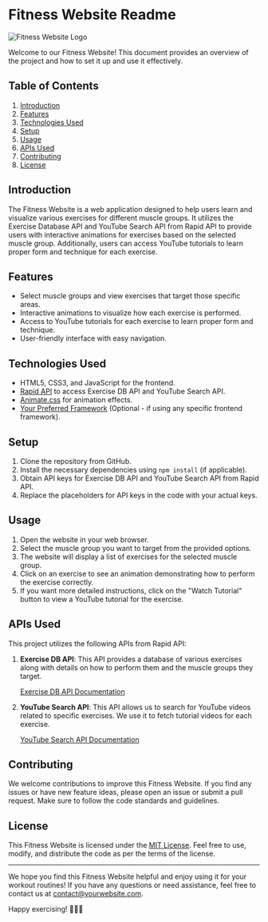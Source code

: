 # Fitness Website Readme

![Fitness Website Logo](https://www.shutterstock.com/image-vector/dumbbell-icon-sign-logo-symbol-600w-1477507961.jpg)

Welcome to our Fitness Website! This document provides an overview of the project and how to set it up and use it effectively.

## Table of Contents
1. [Introduction](#introduction)
2. [Features](#features)
3. [Technologies Used](#technologies-used)
4. [Setup](#setup)
5. [Usage](#usage)
6. [APIs Used](#apis-used)
7. [Contributing](#contributing)
8. [License](#license)

## Introduction
The Fitness Website is a web application designed to help users learn and visualize various exercises for different muscle groups. It utilizes the Exercise Database API and YouTube Search API from Rapid API to provide users with interactive animations for exercises based on the selected muscle group. Additionally, users can access YouTube tutorials to learn proper form and technique for each exercise.

## Features
- Select muscle groups and view exercises that target those specific areas.
- Interactive animations to visualize how each exercise is performed.
- Access to YouTube tutorials for each exercise to learn proper form and technique.
- User-friendly interface with easy navigation.

## Technologies Used
- HTML5, CSS3, and JavaScript for the frontend.
- [Rapid API](https://rapidapi.com/) to access Exercise DB API and YouTube Search API.
- [Animate.css](https://animate.style/) for animation effects.
- [Your Preferred Framework](https://framework-url.com) (Optional - if using any specific frontend framework).

## Setup
1. Clone the repository from GitHub.
2. Install the necessary dependencies using `npm install` (if applicable).
3. Obtain API keys for Exercise DB API and YouTube Search API from Rapid API.
4. Replace the placeholders for API keys in the code with your actual keys.

## Usage
1. Open the website in your web browser.
2. Select the muscle group you want to target from the provided options.
3. The website will display a list of exercises for the selected muscle group.
4. Click on an exercise to see an animation demonstrating how to perform the exercise correctly.
5. If you want more detailed instructions, click on the "Watch Tutorial" button to view a YouTube tutorial for the exercise.

## APIs Used
This project utilizes the following APIs from Rapid API:
1. **Exercise DB API**: This API provides a database of various exercises along with details on how to perform them and the muscle groups they target.

   [Exercise DB API Documentation](https://rapidapi.com/exercisedb-exercisedb-default/api/exercise-db)

2. **YouTube Search API**: This API allows us to search for YouTube videos related to specific exercises. We use it to fetch tutorial videos for each exercise.

   [YouTube Search API Documentation](https://rapidapi.com/youtube.googleapis.com/api/youtube-search1)

## Contributing
We welcome contributions to improve this Fitness Website. If you find any issues or have new feature ideas, please open an issue or submit a pull request. Make sure to follow the code standards and guidelines.

## License
This Fitness Website is licensed under the [MIT License](https://opensource.org/licenses/MIT). Feel free to use, modify, and distribute the code as per the terms of the license.

---

We hope you find this Fitness Website helpful and enjoy using it for your workout routines! If you have any questions or need assistance, feel free to contact us at contact@yourwebsite.com.

Happy exercising! 💪🏋️‍♀️
